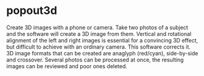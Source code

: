 # popout3d
Create 3D images with a phone or camera.
Take two photos of a subject and the software will create a 3D image from them. Vertical and rotational alignment of the left and right images is essential for a convincing 3D effect, but difficult to achieve with an ordinary camera. This software corrects it. 3D image formats that can be created are anaglyph (red/cyan), side-by-side and crossover. 
Several photos can be processed at once, the resulting images can be reviewed and poor ones deleted.   

